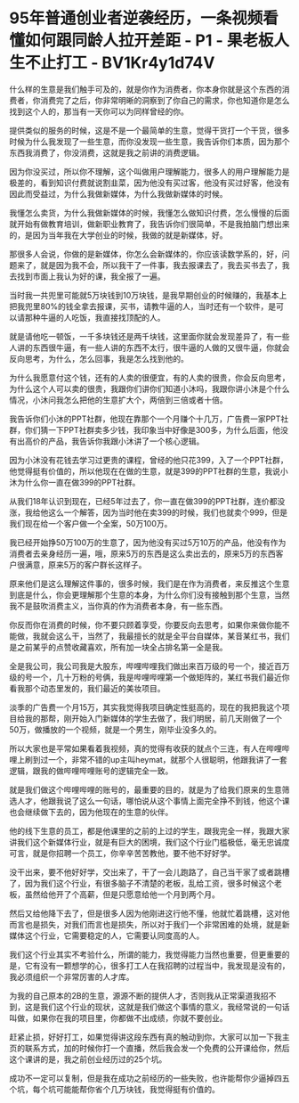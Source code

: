 # 95年普通创业者逆袭经历，一条视频看懂如何跟同龄人拉开差距 - P1 - 果老板人生不止打工 - BV1Kr4y1d74V

什么样的生意是我们触手可及的，就是你作为消费者，你本身你就是这个东西的消费者，你消费完了之后，你非常明晰的洞察到了你自己的需求，你也知道你是怎么找到这个人的，那当有一天你可以为同样曾经的你。

提供类似的服务的时候，这是不是一个最简单的生意，觉得干货打一个干货，很多时候为什么我发现了一些生意，而你没发现一些生意，我告诉你们本质，因为那个东西我消费了，你没消费，这就是我之前讲的消费逻辑。

因为你没买过，所以你不理解，这个叫做用户理解能力，很多人的用户理解能力是极差的，看到知识付费就说割韭菜，因为他没有买过客，他没有买过好客，他没有因此而受益过，为什么我做新媒体，为什么我做新媒体的时候。

我懂怎么卖货，为什么我做新媒体的时候，我懂怎么做知识付费，怎么慢慢的后面就开始有做教育培训，做新职业教育了，我告诉你们很简单，不是我拍脑门想出来的，是因为当年我在大学创业的时候，我做的就是新媒体，好。

那很多人会说，你做的是新媒体，你怎么会新媒体的，你应该读数学系的，好，问题来了，就是因为我不会，所以我干了一件事，我去报课去了，我去买书去了，我去找到市面上我认为好的课，我全报了一遍。

当时我一共兜里可能就5万块钱到10万块钱，是我早期创业的时候赚的，我基本上把我兜里80%的钱全拿去报课，买书，请教牛逼的人，当时还有一个软件，是可以请那种牛逼的人吃饭，我直接找顶配的人。

就是请他吃一顿饭，一千多块钱还是两千块钱，这里面你就会发现差异了，有一些人讲的东西很牛逼，有一些人讲的东西不太行，很牛逼的人做的又很牛逼，你就会反向思考，为什么，怎么回事，我是怎么找到他的。

为什么我愿意付这个钱，还有的人卖的很便宜，有的人卖的很贵，你会反向思考，为什么这个人可以卖的很贵，我跟你们讲你们知道小沐吗，我跟你讲小沐是个什么情况，小沐问我怎么把他的生意扩大个，两倍到三倍或者十倍。

我告诉你们小沐的PPT社群，他现在靠那个一个月赚个十几万，广告费一家PPT社群，你们猜一下PPT社群卖多少钱，我印象当中好像是300多，为什么后面，他没有出高价的产品，我告诉你我跟小沐讲了一个核心逻辑。

因为小沐没有花钱去学习过更贵的课程，曾经的他只花399，入了一个PPT社群，他觉得挺有价值的，所以他现在在做的生意，就是399的PPT社群的生意，我说小沐为什么你一直在做399的PPT社群。

从我们18年认识到现在，已经5年过去了，你一直在做399的PPT社群，连价都没涨，我给他这么一个解答，因为当时他在卖399的时候，我们也就卖个999，但是我们现在给一个客户做一个全案，50万100万。

我已经开始挣50万100万的生意了，因为他没有买过5万10万的产品，他没有作为消费者去亲身经历一遍，哦，原来5万的东西是这么卖出去的，原来5万的东西客户很满意，原来5万的客户群长这样子。

原来他们是这么理解这件事的，很多时候，我们是在作为消费者，来反推这个生意到底是什么，你会更理解那个生意的本身，为什么你们没有接触到那个生意，当然我不是鼓吹消费主义，当你真的作为消费者本身，有一些东西。

你反而你在消费的时候，你不要只顾着享受，你要反向去思考，如果你来做你能不能做，我就会这么干，当然了，我最擅长的就是全平台自媒体，某音某红书，我们是之前某乎的点赞收藏喜欢，所有加一块全占排名第一全是我。

全是我公司，我公司我是大股东，哔哩哔哩我们做出来百万级的号一个，接近百万级的号一个，几十万粉的号俩，我是哔哩哔哩第一个做矩阵的，某红书我们最近你看我那个动态里发的，我们最近的美妆项目。

淡季的广告费一个月15万，其实我觉得我项目确定性挺高的，现在的我把我这个项目给我的那帮，刚开始入门新媒体的学生去做了，我们明居，前几天刚做了一个50万，做播放的一个视频，就是一个男生，刚毕业没多久的。

所以大家也是平常如果看着我视频，真的觉得有收获的就点个三连，有人在哔哩哔哩上刷到过一个，非常不错的up主叫heymat，就那个人很聪明，他跟我讲了一套逻辑，跟我的做哔哩哔哩账号的逻辑完全一致。

就是我们做这个哔哩哔哩的账号的，最重要的目的，就是为了给我们原来的生意筛选人才，他跟我说了这么一句话，哪怕说从这个事情上面完全挣不到钱，他这个课也会继续做下去的，因为他现在的生意的伙伴。

他的线下生意的员工，都是他课里的之前的上过的学生，跟我完全一样，我跟大家讲我们这个新媒体行业，就是有巨大的困境，我们这个行业门槛极低，毫无忠诚度可言，就是你招聘一个员工，你辛辛苦苦教他，要不他不好好学。

没干出来，要不他好好学，交出来了，干了一会儿跑路了，自己当干家了或者跳槽了，因为我们这个行业，有很多脑子不清楚的老板，乱给工资，很多时候这个老板，虽然给他开了个高薪，但是只愿意给他一个月到两个月。

然后又给他降下去了，但是很多人因为他刚进这行他不懂，他就忙着跳槽，这对他而言也是损失，对我们而言也是损失，所以对于我们一个非常困难的处境，就是新媒体这个行业，它需要稳定的人，它需要认同度高的人。

我们这个行业其实不考验什么，所谓的能力，我觉得能力当然也重要，但更重要的是，它有没有一颗想学的心，很多打工人在我招聘的过程当中，我发现是没有的，我必须组织一个非常厉害的人才库。

为我的自己原本的2B的生意，源源不断的提供人才，否则我从正常渠道我招不到，这是我们这个行业的现状，这就是我们做这个事情的意义，我经常说的一句话叫做，如果你在我的项目里，你都做不出成绩，你就不要创业。

赶紧止损，好好打工，如果觉得讲这段东西有真的触动到你，大家可以加一下我主页的联系方式，加的时候你打一个直播，然后我会发一个免费的公开课给你，然后这个课讲的是，我之前创业经历过的25个坑。

成功不一定可以复制，但是我在成功之前经历的一些失败，也许能帮你少逼掉四五个坑，每个坑可能能帮你省个几万块钱，我觉得挺有价值的。

